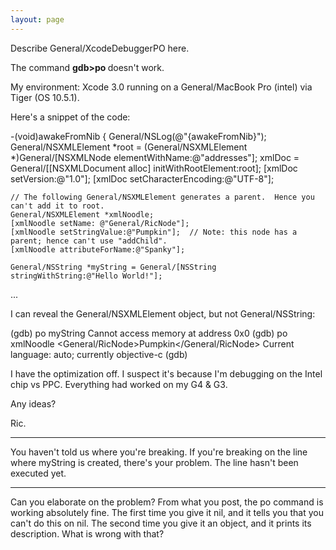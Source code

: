 ```yaml
---
layout: page
---
```


Describe General/XcodeDebuggerPO here.

The command **gdb>po <NS obj>** doesn't work.

My environment:
Xcode 3.0 running on a General/MacBook Pro (intel) via Tiger (OS 10.5.1).

Here's a snippet of the code:

    
-(void)awakeFromNib {
    General/NSLog(@"{awakeFromNib}");
    General/NSXMLElement *root = (General/NSXMLElement *)General/[NSXMLNode elementWithName:@"addresses"];
    xmlDoc = General/[[NSXMLDocument alloc] initWithRootElement:root];
    [xmlDoc setVersion:@"1.0"];
    [xmlDoc setCharacterEncoding:@"UTF-8"];
    
    // The following General/NSXMLElement generates a parent.  Hence you can't add it to root.
    General/NSXMLElement *xmlNoodle; 
    [xmlNoodle setName: @"General/RicNode"];         
    [xmlNoodle setStringValue:@"Pumpkin"];  // Note: this node has a parent; hence can't use "addChild".
    [xmlNoodle attributeForName:@"Spanky"];
    
    General/NSString *myString = General/[NSString stringWithString:@"Hello World!"];
...


I can reveal the General/NSXMLElement object, but not General/NSString:

    
(gdb) po myString
Cannot access memory at address 0x0
(gdb) po xmlNoodle
<General/RicNode>Pumpkin</General/RicNode>
Current language:  auto; currently objective-c
(gdb) 


I have the optimization off.
I suspect it's because I'm debugging on the Intel chip vs PPC.
Everything had worked on my G4 & G3.

Any ideas?

Ric.

----

You haven't told us where you're breaking. If you're breaking on the line where myString is created, there's your problem. The line hasn't been executed yet.

----
Can you elaborate on the problem? From what you post, the     po command is working absolutely fine. The first time you give it nil, and it tells you that you can't do this on nil. The second time you give it an object, and it prints its description. What is wrong with that?